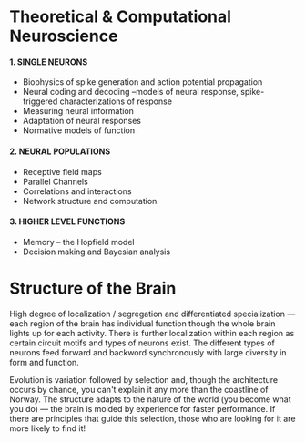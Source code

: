 # Theoretical & Computational Neuroscience

#### 1. SINGLE NEURONS
- Biophysics of spike generation and action potential propagation 
- Neural coding and decoding –models of neural response, spike-triggered characterizations of response
- Measuring neural information
- Adaptation of neural responses 
- Normative models of function 

#### 2. NEURAL POPULATIONS
- Receptive field maps 
- Parallel Channels 
- Correlations and interactions 
- Network structure and computation 
 

#### 3. HIGHER LEVEL FUNCTIONS
- Memory – the Hopfield model 
- Decision making and Bayesian analysis 

# Structure of the Brain

High degree of localization / segregation and differentiated specialization — each region of the brain has individual function though the whole brain lights up for each activity. There is further localization within each region as certain circuit motifs and types of neurons exist. The different types of neurons feed forward and backword synchronously with large diversity in form and function. 

Evolution is variation followed by selection and, though the architecture occurs by chance, you can't explain it any more than the coastline of Norway. The structure adapts to the nature of the world (you become what you do) — the brain is molded by experience for faster performance. If there are principles that guide this selection, those who are looking for it are more likely to find it!
